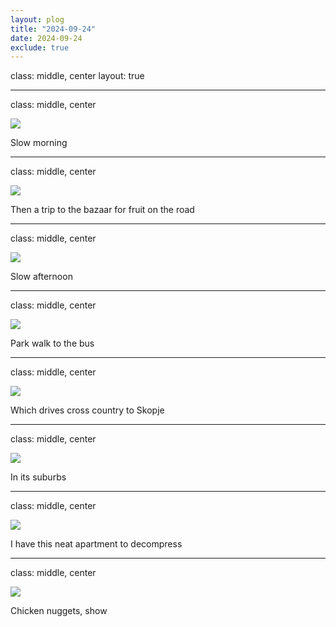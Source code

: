```yaml
---
layout: plog
title: "2024-09-24"
date: 2024-09-24
exclude: true
---
```


class: middle, center
layout: true

---

class: middle, center

<img class="plog-picture" src="{{ site.baseurl }}/img/plog/2024-09-24/01.jpg" />

Slow morning

---

class: middle, center

<img class="plog-picture" src="{{ site.baseurl }}/img/plog/2024-09-24/02.jpg" />

Then a trip to the bazaar for fruit on the road

---

class: middle, center

<img class="plog-picture" src="{{ site.baseurl }}/img/plog/2024-09-24/03.jpg" />

Slow afternoon

---

class: middle, center

<img class="plog-picture" src="{{ site.baseurl }}/img/plog/2024-09-24/04.jpg" />

Park walk to the bus

---

class: middle, center

<img class="plog-picture" src="{{ site.baseurl }}/img/plog/2024-09-24/05.jpg" />

Which drives cross country to Skopje

---

class: middle, center

<img class="plog-picture" src="{{ site.baseurl }}/img/plog/2024-09-24/06.jpg" />

In its suburbs

---

class: middle, center

<img class="plog-picture" src="{{ site.baseurl }}/img/plog/2024-09-24/07.jpg" />

I have this neat apartment to decompress

---

class: middle, center

<img class="plog-picture" src="{{ site.baseurl }}/img/plog/2024-09-24/08.jpg" />

Chicken nuggets, show

